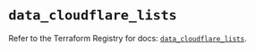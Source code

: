 # `data_cloudflare_lists`

Refer to the Terraform Registry for docs: [`data_cloudflare_lists`](https://registry.terraform.io/providers/cloudflare/cloudflare/5.8.4/docs/data-sources/lists).
